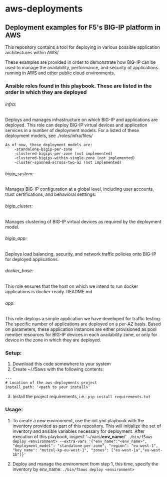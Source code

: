 # aws-deployments
## Deployment examples for F5's BIG-IP platform in AWS

This repository contains a tool for deploying in various possible application architectures within AWS/

These examples are provided in order to demonstrate how BIG-IP can be used to manage the availability, performance, and security of applications running in AWS and other public cloud environments. 


### Ansible roles found in this playbook.  These are listed in the order in which they are deployed

###### infra: 
Deploys and manages infrastructure on which BIG-IP and applications are deployed.  This role can deploy BIG-IP virtual devices and application services in a number of deployment models.  For a listed of these deployment models, see ./roles/infra/files/

	As of now, these deployment models are:
		-standalone-bigip-per-zone
		-clustered-bigips-per-zone (not implemented)
		-clustered-bigips-within-single-zone (not implemented)
		-cluster-spanned-across-two-az (not implemented)

###### bigip_system:
Manages BIG-IP configuration at a global level, including user accounts, trust certifications, and behavioral setttings. 

###### bigip_cluster: 
Manages clustering of BIG-IP virtual devices as required by the deployment model. 

###### bigip_app: 
Deploys load balancing, security, and network traffic policies onto BIG-IP for deployed applications. 

###### docker_base:
This role ensures that the host on which we intend to run docker applications is docker-ready.
README.md
###### app:
This role deploys a simple application we have developed for traffic testing. 
The specific number of applications are deployed on a per-AZ basis.  Based on parameters, these application instances are either provisioned as pool member resources for BIG-IP devices in each availability zone, or only for device in the zone in which they are deployed. 

### Setup:
1) Download this code somewhere to your system
2) Create ~/.f5aws with the following contents:
````
---
# Location of the aws-deployments project
install_path: '<path to your install>'
````
3) Install the project requirements, i.e.:
```pip install requirements.txt```

### Usage:

1) To create a new environment, use the init.yml playbook with the inventory provided as part of this repository. 
This will initialize the set of inventory and ansible variables necessary for deployment. After execution of this playbook, inspect '~/vars/<b>env_name</b>/'
 ```./bin/f5aws deploy <environment> --extra-vars '{"env_name":"<env_name>", "deployment_model": "standalone-per-zone", "region": "eu-west-1", "key_name": "mutzel-kp-eu-west-1", "zones": ["eu-west-1a","eu-west-1b"]}'```

2) Deploy and manage the environment from step 1, this time, specify the inventory by env_name: 
```./bin/f5aws deploy <environment>```


